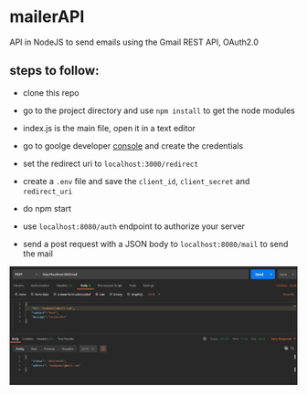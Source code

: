 # mailerAPI
API in NodeJS to send emails using the Gmail REST API, OAuth2.0

## steps to follow:
- clone this repo

- go to the project directory and use `npm install` to get the node modules

- index.js is the main file, open it in a text editor 

- go to goolge developer [console](https://console.developers.google.com/) and create the credentials

- set the redirect uri to `localhost:3000/redirect`

- create a `.env` file and save the `client_id`, `client_secret` and `redirect_uri`

- do npm start 

- use `localhost:8080/auth` endpoint to authorize your server

-  send a post request with a JSON body to `localhost:8080/mail` to send the mail

![postman example](https://github.com/richard937/mailerAPI/blob/main/success.PNG)

